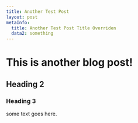 ```yaml
---
title: Another Test Post
layout: post
metaInfo:
  title: Another Test Post Title Overriden
  data2: something
---
```


# This is another blog post!

## Heading 2

### Heading 3

some text goes here.
